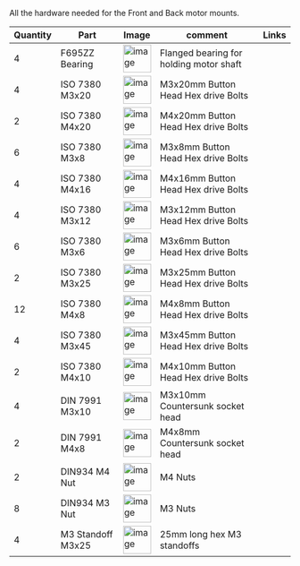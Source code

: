 All the hardware needed for the Front and Back motor mounts.

| Quantity | Part                         | Image             | comment  | Links  |
| ------ | ----                           | -------           | -----    | -----	|
| 4 | F695ZZ Bearing | <img width="50" alt="image" src="https://www.mcmaster.com/mvd/contents/gfx/imagecache/571/57155k324p1-d03c-digitall@halfx_637051672795028702.png">| Flanged bearing for holding motor shaft| |
| 4 | ISO 7380 M3x20 |<img width="50" alt="image" src="https://www.mcmaster.com/mvd/contents/gfx/imagecache/913/91306a379p1-b01-digitall@halfx_637067302000578312.png"> | M3x20mm Button Head Hex drive Bolts    | |
| 2 | ISO 7380 M4x20 | <img width="50" alt="image" src="https://www.mcmaster.com/mvd/contents/gfx/imagecache/913/91306a379p1-b01-digitall@halfx_637067302000578312.png">| M4x20mm Button Head Hex drive Bolts    | |
| 6 | ISO 7380 M3x8  | <img width="50" alt="image" src="https://www.mcmaster.com/mvd/contents/gfx/imagecache/913/91306a379p1-b01-digitall@halfx_637067302000578312.png">| M3x8mm Button Head Hex drive Bolts     | |
| 4 | ISO 7380 M4x16 | <img width="50" alt="image" src="https://www.mcmaster.com/mvd/contents/gfx/imagecache/913/91306a379p1-b01-digitall@halfx_637067302000578312.png">| M4x16mm Button Head Hex drive Bolts    | |
| 4 | ISO 7380 M3x12 |<img width="50" alt="image" src="https://www.mcmaster.com/mvd/contents/gfx/imagecache/913/91306a379p1-b01-digitall@halfx_637067302000578312.png"> | M3x12mm Button Head Hex drive Bolts    | |
| 6 | ISO 7380 M3x6  |<img width="50" alt="image" src="https://www.mcmaster.com/mvd/contents/gfx/imagecache/913/91306a379p1-b01-digitall@halfx_637067302000578312.png"> | M3x6mm Button Head Hex drive Bolts     | |
| 2 | ISO 7380 M3x25 |<img width="50" alt="image" src="https://www.mcmaster.com/mvd/contents/gfx/imagecache/913/91306a379p1-b01-digitall@halfx_637067302000578312.png"> | M3x25mm Button Head Hex drive Bolts    | |
| 12 | ISO 7380 M4x8 |<img width="50" alt="image" src="https://www.mcmaster.com/mvd/contents/gfx/imagecache/913/91306a379p1-b01-digitall@halfx_637067302000578312.png"> | M4x8mm Button Head Hex drive Bolts     | |
| 4 | ISO 7380 M3x45 |<img width="50" alt="image" src="https://www.mcmaster.com/mvd/contents/gfx/imagecache/913/91306a379p1-b01-digitall@halfx_637067302000578312.png"> | M3x45mm Button Head Hex drive Bolts    | |
| 2 | ISO 7380 M4x10 | <img width="50" alt="image" src="https://www.mcmaster.com/mvd/contents/gfx/imagecache/913/91306a379p1-b01-digitall@halfx_637067302000578312.png">| M4x10mm Button Head Hex drive Bolts    | |
| 4 | DIN 7991 M3x10 |<img width="50" alt="image" src="https://www.mcmaster.com/mvd/contents/gfx/imagecache/933/93395a357-1579812486-p9@halfx_637153883191884359.png"> | M3x10mm Countersunk socket head        | |
| 2 | DIN 7991 M4x8  | <img width="50" alt="image" src="https://www.mcmaster.com/mvd/contents/gfx/imagecache/933/93395a357-1579812486-p9@halfx_637153883191884359.png"> | M4x8mm Countersunk socket head         | |
| 2 | DIN934 M4 Nut  |  <img width="50" alt="image" src="https://www.mcmaster.com/mvD/Contents/gfx/ImageCache/905/90591A250p1-b01-digitall@100p_636713274641350000.png">| M4 Nuts                                | |
| 8 | DIN934 M3 Nut  |  <img width="50" alt="image" src="https://www.mcmaster.com/mvD/Contents/gfx/ImageCache/905/90591A250p1-b01-digitall@100p_636713274641350000.png">| M3 Nuts                                | |
| 4 | M3 Standoff M3x25 | <img width="50" alt="image" src="https://www.mcmaster.com/mvD/Contents/gfx/ImageCache/902/90264A485p1-b01-digitall@1x_636713274372470000.png">| 25mm long hex M3 standoffs          | |
